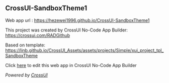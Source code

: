 ## CrossUI-SandboxTheme1
Web app url : https://hezewei1996.github.io/CrossUI-SandboxTheme1

This project was created by CrossUI No-Code App Builder: https://crossui.com/RADGithub

Based on template: https://linb.github.io/CrossUI_Assets/assets/projects/Simple/xui_project_tpl_SandboxTheme

Click [here](https://crossui.com/RADGithub/#!from=github&owner=hezewei1996&repo=CrossUI-SandboxTheme1) to edit this web app in CrossUI No-Code App Builder

<i>Powered by [CrossUI](https://crossui.com)</i>
